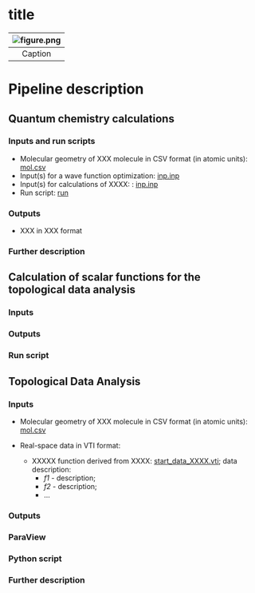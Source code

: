 # title

| ![figure.png](screenshots/EXAMPLE/figure.png) |
|:--:|
| Caption|


# Pipeline description

## Quantum chemistry calculations

### Inputs and run scripts

* Molecular geometry of XXX molecule in CSV format (in atomic units): [mol.csv](molfile.csv)
* Input(s) for a wave function optimization: [inp.inp](inpfile.csv)
* Input(s) for calculations of XXXX: : [inp.inp](inpfile.csv)
* Run script: [run](run.sh)

### Outputs

* XXX in XXX format

### Further description


## Calculation of scalar functions for the topological data analysis

### Inputs
### Outputs
### Run script

## Topological Data Analysis

### Inputs

* Molecular geometry of XXX molecule in CSV format (in atomic units): [mol.csv](molfile.csv)

* Real-space data in VTI format:

    * XXXXX function derived from XXXX: [start_data_XXXX.vti](file.vti); data description:
        * *f1* - description;
        * *f2* - description;
        * ...

### Outputs

### ParaView

### Python script

### Further description





